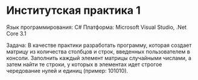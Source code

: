 # Институтская практика 1

Язык программирования: C#
Платформа: Microsoft Visual Studio, .Net Core 3.1

Задача: В качестве практики разработать программу, которая создает матрицу из количества столбцов и строк, введенных пользователем в консоли. Заполнить каждый элемент матрицы
случайными числами, а затем найти те строки, у которых в элементах идет строгое чередование нулей и единиц (пример: 101010).

